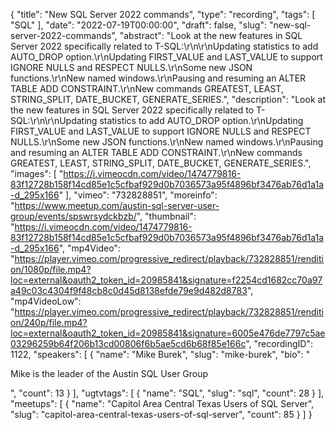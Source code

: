 {
  "title": "New SQL Server 2022 commands",
  "type": "recording",
  "tags": [
    "SQL"
  ],
  "date": "2022-07-19T00:00:00",
  "draft": false,
  "slug": "new-sql-server-2022-commands",
  "abstract": "Look at the new features in SQL Server 2022 specifically related to T-SQL:\r\n\r\nUpdating statistics to add AUTO_DROP option.\r\nUpdating FIRST_VALUE and LAST_VALUE to support IGNORE NULLS and RESPECT NULLS.\r\nSome new JSON functions.\r\nNew named windows.\r\nPausing and resuming an ALTER TABLE ADD CONSTRAINT.\r\nNew commands GREATEST, LEAST, STRING_SPLIT, DATE_BUCKET, GENERATE_SERIES.",
  "description": "Look at the new features in SQL Server 2022 specifically related to T-SQL:\r\n\r\nUpdating statistics to add AUTO_DROP option.\r\nUpdating FIRST_VALUE and LAST_VALUE to support IGNORE NULLS and RESPECT NULLS.\r\nSome new JSON functions.\r\nNew named windows.\r\nPausing and resuming an ALTER TABLE ADD CONSTRAINT.\r\nNew commands GREATEST, LEAST, STRING_SPLIT, DATE_BUCKET, GENERATE_SERIES.",
  "images": [
    "https://i.vimeocdn.com/video/1474779816-83f12728b158f14cd85e1c5cfbaf929d0b7036573a95f4896bf3476ab76d1a1a-d_295x166"
  ],
  "vimeo": "732828851",
  "moreinfo": "https://www.meetup.com/austin-sql-server-user-group/events/spswrsydckbzb/",
  "thumbnail": "https://i.vimeocdn.com/video/1474779816-83f12728b158f14cd85e1c5cfbaf929d0b7036573a95f4896bf3476ab76d1a1a-d_295x166",
  "mp4Video": "https://player.vimeo.com/progressive_redirect/playback/732828851/rendition/1080p/file.mp4?loc=external&oauth2_token_id=20985841&signature=f2254cd1682cc70a97a49c03c4304f9f48cb8c0d45d8138efde79e9d482d8783",
  "mp4VideoLow": "https://player.vimeo.com/progressive_redirect/playback/732828851/rendition/240p/file.mp4?loc=external&oauth2_token_id=20985841&signature=6005e476de7797c5ae03296259b64f206b13cd00806f6b5ae5cd6b68f85e166c",
  "recordingID": 1122,
  "speakers": [
    {
      "name": "Mike Burek",
      "slug": "mike-burek",
      "bio": "<p>Mike is the leader of the Austin SQL User Group</p>",
      "count": 13
    }
  ],
  "ugtvtags": [
    {
      "name": "SQL",
      "slug": "sql",
      "count": 28
    }
  ],
  "meetups": [
    {
      "name": "Capitol Area Central Texas Users of SQL Server",
      "slug": "capitol-area-central-texas-users-of-sql-server",
      "count": 85
    }
  ]
}